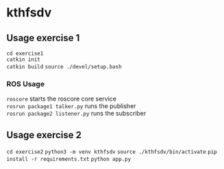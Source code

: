 # kthfsdv

## Usage exercise 1

`cd exercise1`  
`catkin init`  
`catkin build` 
`source ./devel/setup.bash`

### ROS Usage  
`roscore` starts the roscore core service  
`rosrun package1 talker.py` runs the publisher  
`rosrun package2 listener.py` runs the subscriber  

## Usage exercise 2

`cd exercise2`
`python3 -m venv kthfsdv`
`source ./kthfsdv/bin/activate`
`pip install -r requirements.txt`
`python app.py`